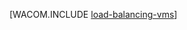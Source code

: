 <properties linkid="manage-windows-common-tasks-detach-a-disk" urlDisplayName="Балансировка нагрузки ВМ" pageTitle="Балансировка нагрузки виртуальной машины (Linux) — Azure" metaKeywords="" description="Узнайте, как задавать балансировку нагрузки виртуальных машин Azure." metaCanonical="" services="virtual-machines" documentationCenter="" title="" authors=""  solutions="" writer="" manager="" editor=""  />





[WACOM.INCLUDE [load-balancing-vms](../includes/load-balancing-vms.md)]

